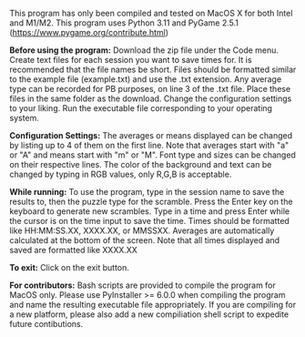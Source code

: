 This program has only been compiled and tested on MacOS X for both Intel and M1/M2.
This program uses Python 3.11 and PyGame 2.5.1 (https://www.pygame.org/contribute.html)

**Before using the program:**
Download the zip file under the Code menu. 
Create text files for each session you want to save times for.
It is recommended that the file names be short. 
Files should be formatted similar to the example file (example.txt) and use the .txt extension.
Any average type can be recorded for PB purposes, on line 3 of the .txt file.
Place these files in the same folder as the download.
Change the configuration settings to your liking.
Run the executable file corresponding to your operating system.

**Configuration Settings:**
The averages or means displayed can be changed by listing up to 4 of them on the first line.
Note that averages start with "a" or "A" and means start with "m" or "M".
Font type and sizes can be changed on their respective lines.
The color of the background and text can be changed by typing in RGB values, only R,G,B is acceptable. 

**While running:**
To use the program, type in the session name to save the results to, then the puzzle type for the scramble.
Press the Enter key on the keyboard to generate new scrambles.
Type in a time and press Enter while the cursor is on the time input to save the time.
Times should be formatted like HH:MM:SS.XX, XXXX.XX, or MMSSXX.
Averages are automatically calculated at the bottom of the screen. 
Note that all times displayed and saved are formatted like XXXX.XX

**To exit:**
Click on the exit button.

__For contributors:__
Bash scripts are provided to compile the program for MacOS only.
Please use PyInstaller >= 6.0.0 when compiling the program and name the resulting executable file appropriately.
If you are compiling for a new platform, please also add a new compiliation shell script to expedite future contibutions.